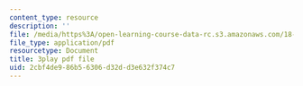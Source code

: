 ```yaml
---
content_type: resource
description: ''
file: /media/https%3A/open-learning-course-data-rc.s3.amazonaws.com/18-01sc-single-variable-calculus-fall-2010/2cbf4de986b56306d32dd3e632f374c7_5q_3FDOkVRQ.pdf
file_type: application/pdf
resourcetype: Document
title: 3play pdf file
uid: 2cbf4de9-86b5-6306-d32d-d3e632f374c7
---
```

